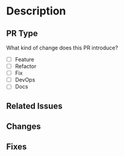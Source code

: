 # Description

<!-- Short description about the pull request stuffs. -->

## PR Type

What kind of change does this PR introduce?

<!-- Please check the one that applies to this PR using "x". -->

- [ ] Feature
- [ ] Refactor
- [ ] Fix
- [ ] DevOps
- [ ] Docs

## Related Issues

<!-- Please add issues that have been developed -->
<!-- Ex: #33 -->

## Changes

<!-- Describe what was implemented for the feature -->
<!-- Ex: add validation to function field -->

## Fixes

<!-- Describe what was implemented for the fixes -->
<!-- Ex: fix function behavior -->
